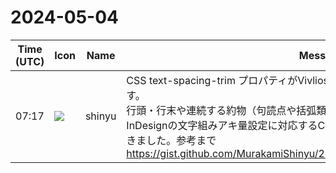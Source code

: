 # 2024-05-04

|Time (UTC)|Icon|Name|Message|
|---|---|---|---|
|07:17|![](https://avatars.slack-edge.com/2018-04-27/354445776386_e258f5ed5ba887b08668_72.jpg)|shinyu|CSS text-spacing-trim プロパティがVivliostyleのほか最近のChromeでも利用可能です。<br>行頭・行末や連続する約物（句読点や括弧類）を詰めて見栄えをよくできます。<br>InDesignの文字組みアキ量設定に対応するCSSのプロパティ指定についてのメモを書きました。参考まで<br><https://gist.github.com/MurakamiShinyu/29e22832fba4c6589b472f0420245a65>|
